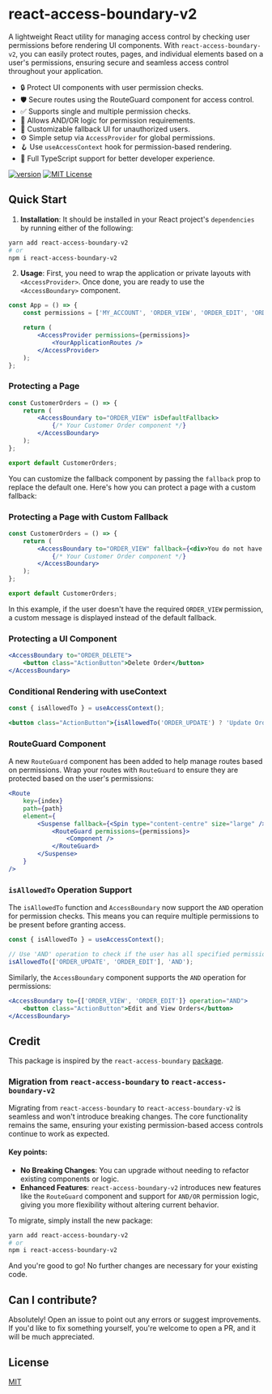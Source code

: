 # react-access-boundary-v2

A lightweight React utility for managing access control by checking user permissions before rendering UI components. With `react-access-boundary-v2`, you can easily protect routes, pages, and individual elements based on a user's permissions, ensuring secure and seamless access control throughout your application.

- 🔒 Protect UI components with user permission checks.
- 🛡️ Secure routes using the RouteGuard component for access control.
- ✅ Supports single and multiple permission checks.
- 🔀 Allows AND/OR logic for permission requirements.
- 🎨 Customizable fallback UI for unauthorized users.
- ⚙️ Simple setup via `AccessProvider` for global permissions.
- 🪝 Use `useAccessContext` hook for permission-based rendering.
- 📝 Full TypeScript support for better developer experience.

[![version][version-badge]][package] [![MIT License][license-badge]][license]

## Quick Start

1. **Installation**: It should be installed in your React project's `dependencies` by running either of the following:

```bash
yarn add react-access-boundary-v2
# or
npm i react-access-boundary-v2
```

2. **Usage**: First, you need to wrap the application or private layouts with `<AccessProvider>`. Once done, you are ready to use the `<AccessBoundary>` component.

```jsx
const App = () => {
	const permissions = ['MY_ACCOUNT', 'ORDER_VIEW', 'ORDER_EDIT', 'ORDER_UPDATE', 'ORDER_DELETE'];

	return (
		<AccessProvider permissions={permissions}>
			<YourApplicationRoutes />
		</AccessProvider>
	);
};
```

### Protecting a Page

```jsx
const CustomerOrders = () => {
	return (
		<AccessBoundary to="ORDER_VIEW" isDefaultFallback>
			{/* Your Customer Order component */}
		</AccessBoundary>
	);
};

export default CustomerOrders;
```

You can customize the fallback component by passing the `fallback` prop to replace the default one. Here's how you can protect a page with a custom fallback:

### Protecting a Page with Custom Fallback

```jsx
const CustomerOrders = () => {
	return (
		<AccessBoundary to="ORDER_VIEW" fallback={<div>You do not have permission to view this page.</div>}>
			{/* Your Customer Order component */}
		</AccessBoundary>
	);
};

export default CustomerOrders;
```

In this example, if the user doesn't have the required `ORDER_VIEW` permission, a custom message is displayed instead of the default fallback.

### Protecting a UI Component

```jsx
<AccessBoundary to="ORDER_DELETE">
	<button class="ActionButton">Delete Order</button>
</AccessBoundary>
```

### Conditional Rendering with useContext

```jsx
const { isAllowedTo } = useAccessContext();

<button class="ActionButton">{isAllowedTo('ORDER_UPDATE') ? 'Update Order' : 'Preview Order'}</button>;
```

### RouteGuard Component

A new `RouteGuard` component has been added to help manage routes based on permissions. Wrap your routes with `RouteGuard` to ensure they are protected based on the user's permissions:

```jsx
<Route
	key={index}
	path={path}
	element={
		<Suspense fallback={<Spin type="content-centre" size="large" />}>
			<RouteGuard permissions={permissions}>
				<Component />
			</RouteGuard>
		</Suspense>
	}
/>
```

### `isAllowedTo` Operation Support

The `isAllowedTo` function and `AccessBoundary` now support the `AND` operation for permission checks. This means you can require multiple permissions to be present before granting access.

```jsx
const { isAllowedTo } = useAccessContext();

// Use 'AND' operation to check if the user has all specified permissions
isAllowedTo(['ORDER_UPDATE', 'ORDER_EDIT'], 'AND');
```

Similarly, the `AccessBoundary` component supports the `AND` operation for permissions:

```jsx
<AccessBoundary to={['ORDER_VIEW', 'ORDER_EDIT']} operation="AND">
	<button class="ActionButton">Edit and View Orders</button>
</AccessBoundary>
```

## Credit

This package is inspired by the `react-access-boundary` [package](https://www.npmjs.com/package/react-access-boundary).

### Migration from `react-access-boundary` to `react-access-boundary-v2`

Migrating from `react-access-boundary` to `react-access-boundary-v2` is seamless and won't introduce breaking changes. The core functionality remains the same, ensuring your existing permission-based access controls continue to work as expected.

#### Key points:

- **No Breaking Changes**: You can upgrade without needing to refactor existing components or logic.
- **Enhanced Features**: `react-access-boundary-v2` introduces new features like the `RouteGuard` component and support for `AND/OR` permission logic, giving you more flexibility without altering current behavior.

To migrate, simply install the new package:

```bash
yarn add react-access-boundary-v2
# or
npm i react-access-boundary-v2
```

And you're good to go! No further changes are necessary for your existing code.

## Can I contribute?

Absolutely! Open an issue to point out any errors or suggest improvements. If you'd like to fix something yourself, you're welcome to open a PR, and it will be much appreciated.

## License

[MIT][license]

[npm]: https://www.npmjs.com
[node]: https://nodejs.org
[package]: https://www.npmjs.com/package/react-access-boundary-v2
[version-badge]: https://img.shields.io/npm/v/react-access-boundary-v2?style=flat-square
[license-badge]: https://img.shields.io/npm/l/react-access-boundary-v2?style=flat-square
[license]: https://github.com/swimshahriar/react-access-boundary-v2/blob/main/LICENSE
